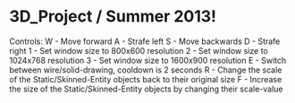 3D_Project / Summer 2013!
=========================

Controls:
W - Move forward
A - Strafe left
S - Move backwards
D - Strafe right
1 - Set window size to 800x600 resolution
2 - Set window size to 1024x768 resolution
3 - Set window size to 1600x900 resolution
E - Switch between wire/solid-drawing, cooldown is 2 seconds
R - Change the scale of the Static/Skinned-Entity objects back to their original size
F - Increase the size of the Static/Skinned-Entity objects by changing their scale-value
